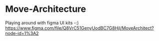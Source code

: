 # Move-Architecture
Playing around with figma UI kits -:)
https://www.figma.com/file/Q8VrC51GenyUodBC7G8Hjl/MoveArchitect?node-id=1%3A2
